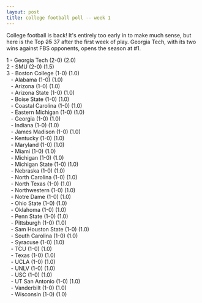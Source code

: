 ```yaml
---
layout: post
title: college football poll -- week 1
---
```


College football is back!  It's entirely too early in to make much sense, but here is the Top ~~25~~ 37 after the first week of play.  Georgia Tech, with its two wins against FBS opponents, opens the season at #1.

1 - Georgia Tech (2-0) (2.0)  
2 - SMU (2-0) (1.5)  
3 - Boston College (1-0) (1.0)  
&nbsp;&nbsp; - Alabama (1-0) (1.0)  
&nbsp;&nbsp; - Arizona (1-0) (1.0)  
&nbsp;&nbsp; - Arizona State (1-0) (1.0)  
&nbsp;&nbsp; - Boise State (1-0) (1.0)  
&nbsp;&nbsp; - Coastal Carolina (1-0) (1.0)  
&nbsp;&nbsp; - Eastern Michigan (1-0) (1.0)  
&nbsp;&nbsp; - Georgia (1-0) (1.0)  
&nbsp;&nbsp; - Indiana (1-0) (1.0)  
&nbsp;&nbsp; - James Madison (1-0) (1.0)  
&nbsp;&nbsp; - Kentucky (1-0) (1.0)  
&nbsp;&nbsp; - Maryland (1-0) (1.0)  
&nbsp;&nbsp; - Miami (1-0) (1.0)  
&nbsp;&nbsp; - Michigan (1-0) (1.0)  
&nbsp;&nbsp; - Michigan State (1-0) (1.0)  
&nbsp;&nbsp; - Nebraska (1-0) (1.0)  
&nbsp;&nbsp; - North Carolina (1-0) (1.0)  
&nbsp;&nbsp; - North Texas (1-0) (1.0)  
&nbsp;&nbsp; - Northwestern (1-0) (1.0)  
&nbsp;&nbsp; - Notre Dame (1-0) (1.0)  
&nbsp;&nbsp; - Ohio State (1-0) (1.0)  
&nbsp;&nbsp; - Oklahoma (1-0) (1.0)  
&nbsp;&nbsp; - Penn State (1-0) (1.0)  
&nbsp;&nbsp; - Pittsburgh (1-0) (1.0)  
&nbsp;&nbsp; - Sam Houston State (1-0) (1.0)  
&nbsp;&nbsp; - South Carolina (1-0) (1.0)  
&nbsp;&nbsp; - Syracuse (1-0) (1.0)  
&nbsp;&nbsp; - TCU (1-0) (1.0)  
&nbsp;&nbsp; - Texas (1-0) (1.0)  
&nbsp;&nbsp; - UCLA (1-0) (1.0)  
&nbsp;&nbsp; - UNLV (1-0) (1.0)  
&nbsp;&nbsp; - USC (1-0) (1.0)  
&nbsp;&nbsp; - UT San Antonio (1-0) (1.0)  
&nbsp;&nbsp; - Vanderbilt (1-0) (1.0)  
&nbsp;&nbsp; - Wisconsin (1-0) (1.0)  
